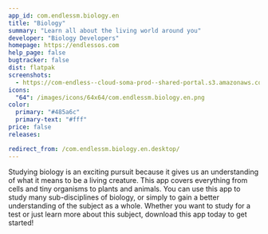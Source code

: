 ```yaml
---
app_id: com.endlessm.biology.en
title: "Biology"
summary: "Learn all about the living world around you"
developer: "Biology Developers"
homepage: https://endlessos.com
help_page: false
bugtracker: false
dist: flatpak
screenshots:
  - https://com-endless--cloud-soma-prod--shared-portal.s3.amazonaws.com/apps.243.screenshots.a365875f-416d-494a-8ba8-aba014dbde7d_201810181844555050.png
icons:
  "64": /images/icons/64x64/com.endlessm.biology.en.png
color:
  primary: "#485a6c"
  primary-text: "#fff"
price: false
releases:

redirect_from: /com.endlessm.biology.en.desktop/
---
```


<p>Studying biology is an exciting pursuit because it gives us an understanding of what it means to be a living creature. This app covers everything from cells and tiny organisms to plants and animals. You can use this app to study many sub-disciplines of biology, or simply to gain a better understanding of the subject as a whole. Whether you want to study for a test or just learn more about this subject, download this app today to get started!</p>